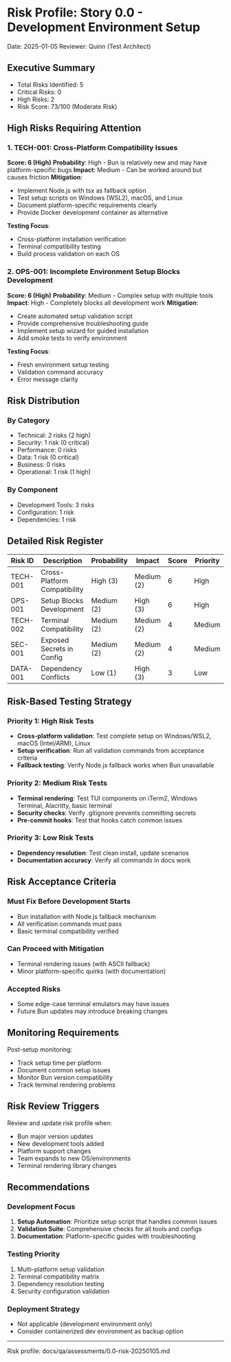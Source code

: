 # Risk Profile: Story 0.0 - Development Environment Setup

Date: 2025-01-05
Reviewer: Quinn (Test Architect)

## Executive Summary

- Total Risks Identified: 5
- Critical Risks: 0
- High Risks: 2
- Risk Score: 73/100 (Moderate Risk)

## High Risks Requiring Attention

### 1. TECH-001: Cross-Platform Compatibility Issues

**Score: 6 (High)**
**Probability**: High - Bun is relatively new and may have platform-specific bugs
**Impact**: Medium - Can be worked around but causes friction
**Mitigation**:
- Implement Node.js with tsx as fallback option
- Test setup scripts on Windows (WSL2), macOS, and Linux
- Document platform-specific requirements clearly
- Provide Docker development container as alternative

**Testing Focus**: 
- Cross-platform installation verification
- Terminal compatibility testing
- Build process validation on each OS

### 2. OPS-001: Incomplete Environment Setup Blocks Development

**Score: 6 (High)**
**Probability**: Medium - Complex setup with multiple tools
**Impact**: High - Completely blocks all development work
**Mitigation**:
- Create automated setup validation script
- Provide comprehensive troubleshooting guide
- Implement setup wizard for guided installation
- Add smoke tests to verify environment

**Testing Focus**:
- Fresh environment setup testing
- Validation command accuracy
- Error message clarity

## Risk Distribution

### By Category
- Technical: 2 risks (2 high)
- Security: 1 risk (0 critical)
- Performance: 0 risks
- Data: 1 risk (0 critical)
- Business: 0 risks
- Operational: 1 risk (1 high)

### By Component
- Development Tools: 3 risks
- Configuration: 1 risk
- Dependencies: 1 risk

## Detailed Risk Register

| Risk ID | Description | Probability | Impact | Score | Priority |
|---------|-------------|-------------|---------|--------|----------|
| TECH-001 | Cross-Platform Compatibility | High (3) | Medium (2) | 6 | High |
| OPS-001 | Setup Blocks Development | Medium (2) | High (3) | 6 | High |
| TECH-002 | Terminal Compatibility | Medium (2) | Medium (2) | 4 | Medium |
| SEC-001 | Exposed Secrets in Config | Medium (2) | Medium (2) | 4 | Medium |
| DATA-001 | Dependency Conflicts | Low (1) | High (3) | 3 | Low |

## Risk-Based Testing Strategy

### Priority 1: High Risk Tests
- **Cross-platform validation**: Test complete setup on Windows/WSL2, macOS (Intel/ARM), Linux
- **Setup verification**: Run all validation commands from acceptance criteria
- **Fallback testing**: Verify Node.js fallback works when Bun unavailable

### Priority 2: Medium Risk Tests
- **Terminal rendering**: Test TUI components on iTerm2, Windows Terminal, Alacritty, basic terminal
- **Security checks**: Verify .gitignore prevents committing secrets
- **Pre-commit hooks**: Test that hooks catch common issues

### Priority 3: Low Risk Tests
- **Dependency resolution**: Test clean install, update scenarios
- **Documentation accuracy**: Verify all commands in docs work

## Risk Acceptance Criteria

### Must Fix Before Development Starts
- Bun installation with Node.js fallback mechanism
- All verification commands must pass
- Basic terminal compatibility verified

### Can Proceed with Mitigation
- Terminal rendering issues (with ASCII fallback)
- Minor platform-specific quirks (with documentation)

### Accepted Risks
- Some edge-case terminal emulators may have issues
- Future Bun updates may introduce breaking changes

## Monitoring Requirements

Post-setup monitoring:
- Track setup time per platform
- Document common setup issues
- Monitor Bun version compatibility
- Track terminal rendering problems

## Risk Review Triggers

Review and update risk profile when:
- Bun major version updates
- New development tools added
- Platform support changes
- Team expands to new OS/environments
- Terminal rendering library changes

## Recommendations

### Development Focus
1. **Setup Automation**: Prioritize setup script that handles common issues
2. **Validation Suite**: Comprehensive checks for all tools and configs
3. **Documentation**: Platform-specific guides with troubleshooting

### Testing Priority
1. Multi-platform setup validation
2. Terminal compatibility matrix
3. Dependency resolution testing
4. Security configuration validation

### Deployment Strategy
- Not applicable (development environment only)
- Consider containerized dev environment as backup option

---

Risk profile: docs/qa/assessments/0.0-risk-20250105.md